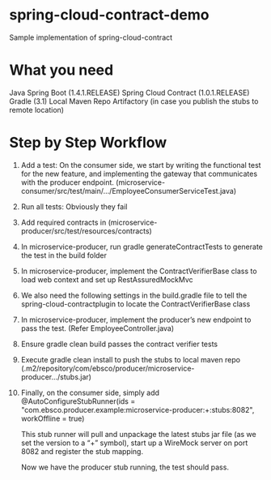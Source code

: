 # spring-cloud-contract-demo
Sample implementation of spring-cloud-contract

# What you need

 Java
 Spring Boot (1.4.1.RELEASE)
 Spring Cloud Contract (1.0.1.RELEASE)
 Gradle (3.1)
 Local Maven Repo
 Artifactory (in case you publish the stubs to remote location)

# Step by Step Workflow

1. Add a test: On the consumer side, we start by writing the functional test for the new feature, and implementing the gateway that communicates with the producer endpoint.
   (microservice-consumer/src/test/main/.../EmployeeConsumerServiceTest.java)
   
2. Run all tests: Obviously they fail

3. Add required contracts in (microservice-producer/src/test/resources/contracts)

4. In microservice-producer, run gradle generateContractTests to generate the test in the build folder

5. In microservice-producer, implement the ContractVerifierBase class to load web context and set up RestAssuredMockMvc

6. We also need the following settings in the build.gradle file to tell the spring-cloud-contractplugin to locate the ContractVerifierBase class

7. In microservice-producer, implement the producer’s new endpoint to pass the test. (Refer EmployeeController.java)

8. Ensure gradle clean build passes the contract verifier tests

9. Execute gradle clean install to push the stubs to local maven repo (.m2/repository/com/ebsco/producer/microservice-producer.../stubs.jar)

10. Finally, on the consumer side, simply add
    @AutoConfigureStubRunner(ids = "com.ebsco.producer.example:microservice-producer:+:stubs:8082", workOffline = true)
    
    This stub runner will pull and unpackage the latest stubs jar file (as we set the version to a “+” symbol), start up a WireMock server on port 8082 and register the stub mapping.
    
    Now we have the producer stub running, the test should pass.